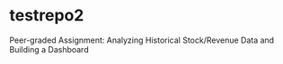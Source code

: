# testrepo2
Peer-graded Assignment: Analyzing Historical Stock/Revenue Data and Building a Dashboard
